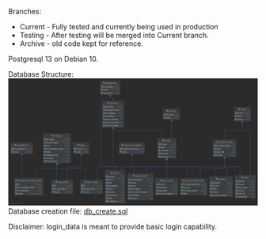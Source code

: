 Branches:       
- Current - Fully tested and currently being used in production
- Testing - After testing will be merged into Current branch.
- Archive - old code kept for reference.

Postgresql 13 on Debian 10.

Database Structure:  
![PNG image with database structure used in this project.](https://github.com/NiksSkersts/documentation/blob/507656c8a86d3806dccd089cf1fb1ffe0a7549af/database/db.png?raw=true "Picture 1 : Database Structure used in project.")  
Database creation file: 
[db_create.sql](https://github.com/NiksSkersts/documentation/blob/507656c8a86d3806dccd089cf1fb1ffe0a7549af/database/db_create.sql)

Disclaimer: login_data is meant to provide basic login capability.
